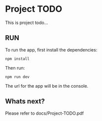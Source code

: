 # Project TODO

This is project todo...

## RUN

To run the app, first install the dependencies:

``npm install``

Then run:

``npm run dev``

The url for the app will be in the console.

## Whats next?

Please refer to docs/Project-TODO.pdf
